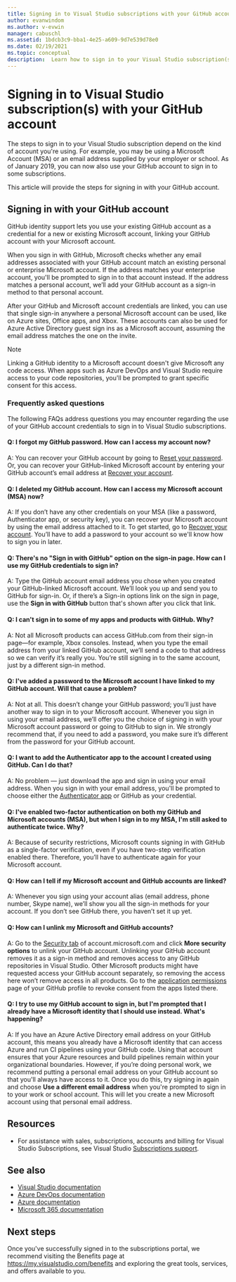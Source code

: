 ```yaml
---
title: Signing in to Visual Studio subscriptions with your GitHub account | Microsoft Docs
author: evanwindom
ms.author: v-evwin
manager: cabuschl
ms.assetid: 1bdcb3c9-bba1-4e25-a609-9d7e539d78e0
ms.date: 02/19/2021
ms.topic: conceptual
description:  Learn how to sign in to your Visual Studio subscription(s) with your GitHub account. 
---
```


# Signing in to Visual Studio subscription(s) with your GitHub account 

The steps to sign in to your Visual Studio subscription depend on the kind of account you're using. For example, you may be using a Microsoft Account (MSA) or an email address supplied by your employer or school. As of January 2019, you can now also use your GitHub account to sign in to some subscriptions. 

This article will provide the steps for signing in with your GitHub account.

## Signing in with your GitHub account

GitHub identity support lets you use your existing GitHub account as a credential for a new or existing Microsoft account, linking your GitHub account with your Microsoft account. 

When you sign in with GitHub, Microsoft checks whether any email addresses associated with your GitHub account match an existing personal or enterprise Microsoft account. If the address matches your enterprise account, you'll be prompted to sign in to that account instead. If the address matches a personal account, we’ll add your GitHub account as a sign-in method to that personal account.

After your GitHub and Microsoft account credentials are linked, you can use that single sign-in anywhere a personal Microsoft account can be used, like on Azure sites, Office apps, and Xbox. These accounts can also be used for Azure Active Directory guest sign ins as a Microsoft account, assuming the email address matches the one on the invite.

> [!NOTE]
> Linking a GitHub identity to a Microsoft account doesn't give Microsoft any code access. When apps such as Azure DevOps and Visual Studio require access to your code repositories, you'll be prompted to grant specific consent for this access. 

### Frequently asked questions
The following FAQs address questions you may encounter regarding the use of your GitHub account credentials to sign in to Visual Studio subscriptions.

#### Q: I forgot my GitHub password.  How can I access my account now?
A:  You can recover your GitHub account by going to [Reset your password](https://github.com/password_reset). Or, you can recover your GitHub-linked Microsoft account by entering your GitHub account’s email address at [Recover your account](https://account.live.com/password/reset).

#### Q: I deleted my GitHub account.  How can I access my Microsoft account (MSA) now?
A: If you don’t have any other credentials on your MSA (like a password, Authenticator app, or security key), you can recover your Microsoft account by using the email address attached to it. To get started, go to [Recover your account](https://account.live.com/password/reset). You’ll have to add a password to your account so we'll know how to sign you in later. 

#### Q: There's no "Sign in with GitHub" option on the sign-in page.  How can I use my GitHub credentials to sign in?
A:  Type the GitHub account email address you chose when you created your GitHub-linked Microsoft account. We’ll look you up and send you to GitHub for sign-in. Or, if there’s a Sign-in options link on the sign in page, use the **Sign in with GitHub** button that's shown after you click that link. 

#### Q: I can't sign in to some of my apps and products with GitHub.  Why?
A:  Not all Microsoft products can access GitHub.com from their sign-in page—for example, Xbox consoles. Instead, when you type the email address from your linked GitHub account, we’ll send a code to that address so we can verify it’s really you. You’re still signing in to the same account, just by a different sign-in method. 

#### Q:  I've added a password to the Microsoft account I have linked to my GitHub account.  Will that cause a problem?
A:  Not at all. This doesn’t change your GitHub password; you’ll just have another way to sign in to your Microsoft account. Whenever you sign in using your email address, we’ll offer you the choice of signing in with your Microsoft account password or going to GitHub to sign in. We strongly recommend that, if you need to add a password, you make sure it’s different from the password for your GitHub account.

#### Q: I want to add the Authenticator app to the account I created using GitHub.  Can I do that?
A:  No problem — just download the app and sign in using your email address. When you sign in with your email address, you'll be prompted to choose either the [Authenticator app](https://www.microsoft.com/p/microsoft-authenticator/9nblgggzmcj6) or GitHub as your credential.

#### Q: I've enabled two-factor authentication on both my GitHub and Microsoft accounts (MSA), but when I sign in to my MSA, I'm still asked to authenticate twice.  Why?
A: Because of security restrictions, Microsoft counts signing in with GitHub as a single-factor verification, even if you have two-step verification enabled there. Therefore, you’ll have to authenticate again for your Microsoft account. 

#### Q:  How can I tell if my Microsoft account and GitHub accounts are linked?
A:  Whenever you sign using your account alias (email address, phone number, Skype name), we’ll show you all the sign-in methods for your account. If you don’t see GitHub there, you haven’t set it up yet.

#### Q:  How can I unlink my Microsoft and GitHub accounts? 
A:  Go to the [Security tab](https://account.microsoft.com/security) of account.microsoft.com and click **More security options** to unlink your GitHub account. Unlinking your GitHub account removes it as a sign-in method and removes access to any GitHub repositories in Visual Studio. Other Microsoft products might have requested access your GitHub account separately, so removing the access here won’t remove access in all products. Go to the [application permissions](https://github.com/settings/applications) page of your GitHub profile to revoke consent from the apps listed there.

#### Q:  I try to use my GitHub account to sign in, but I'm prompted that I already have a Microsoft identity that I should use instead.  What's happening?
A:  If you have an Azure Active Directory email address on your GitHub account, this means you already have a Microsoft identity that can access Azure and run CI pipelines using your GitHub code. Using that account ensures that your Azure resources and build pipelines remain within your organizational boundaries. However, if you’re doing personal work, we recommend putting a personal email address on your GitHub account so that you'll always have access to it. Once you do this, try signing in again and choose **Use a different email address** when you're prompted to sign in to your work or school account. This will let you create a new Microsoft account using that personal email address.

## Resources
- For assistance with sales, subscriptions, accounts and billing for Visual Studio Subscriptions, see Visual Studio [Subscriptions support](https://aka.ms/vssubscriberhelp).

## See also
- [Visual Studio documentation](/visualstudio/)
- [Azure DevOps documentation](/azure/devops/)
- [Azure documentation](/azure/)
- [Microsoft 365 documentation](/microsoft-365/)

## Next steps
Once you've successfully signed in to the subscriptions portal, we recommend visiting the Benefits page at https://my.visualstudio.com/benefits and exploring the great tools, services, and offers available to you.
